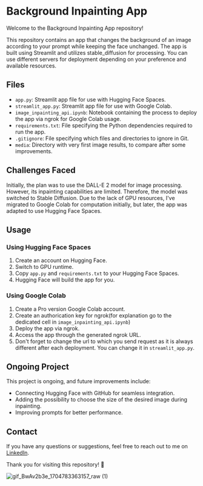 # Background Inpainting App

Welcome to the Background Inpainting App repository!

This repository contains an app that changes the background of an image according to your prompt while keeping the face unchanged. The app is built using Streamlit and utilizes stable_diffusion for processing. You can use different servers for deployment depending on your preference and available resources.

## Files

- `app.py`: Streamlit app file for use with Hugging Face Spaces.
- `streamlit_app.py`: Streamlit app file for use with Google Colab.
- `image_inpainting_api.ipynb`: Notebook containing the process to deploy the app via ngrok for Google Colab usage.
- `requirements.txt`: File specifying the Python dependencies required to run the app.
- `.gitignore`: File specifying which files and directories to ignore in Git.
- `media`: Directory with very first image results, to compare after some improvements.

## Challenges Faced

Initially, the plan was to use the DALL-E 2 model for image processing. However, its inpainting capabilities are limited. Therefore, the model was switched to Stable Diffusion. Due to the lack of GPU resources, I've migrated to Google Colab for computation initially, but later, the app was adapted to use Hugging Face Spaces.

## Usage

### Using Hugging Face Spaces

1. Create an account on Hugging Face.
2. Switch to GPU runtime.
3. Copy `app.py` and `requirements.txt` to your Hugging Face Spaces.
4. Hugging Face will build the app for you.

### Using Google Colab

1. Create a Pro version Google Colab account.
2. Create an authorication key for ngrok(for explanation go to the dedicated cell in `image_inpainting_api.ipynb`)
3. Deploy the app via ngrok.
4. Access the app through the generated ngrok URL.
5. Don't forget to change the url to which you send request as it is always different after each deployment. You can change it in `streamlit_app.py`.

## Ongoing Project

This project is ongoing, and future improvements include:
- Connecting Hugging Face with GitHub for seamless integration.
- Adding the possibility to choose the size of the desired image during inpainting.
- Improving prompts for better performance.

## Contact

If you have any questions or suggestions, feel free to reach out to me on [LinkedIn](https://www.linkedin.com/in/mark-shevchenko-218149259/). 

Thank you for visiting this repository! 🚀

![gif_BwAv2b3e_1704783363157_raw (1)](https://github.com/pr0fi7/image_inpainter/assets/53155116/27147161-f536-43ff-a843-ae7e3843ad21)



